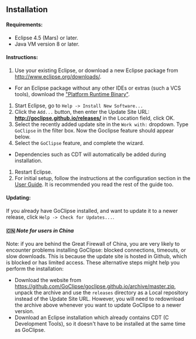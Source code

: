 ## Installation

#### Requirements: 
 * Eclipse 4.5 (Mars) or later.
 * Java VM version 8 or later.

#### Instructions:
 1. Use your existing Eclipse, or download a new Eclipse package from http://www.eclipse.org/downloads/. 
  * For an Eclipse package without any other IDEs or extras (such a VCS tools), download the ["Platform Runtime Binary"](http://archive.eclipse.org/eclipse/downloads/drops4/R-4.5-201506032000/#PlatformRuntime). 
 1. Start Eclipse, go to `Help -> Install New Software...`
 1. Click the `Add...` button, then enter the Update Site URL: **http://goclipse.github.io/releases/** in the Location field, click OK.
 1. Select the recently added update site in the `Work with:` dropdown. Type `GoClipse` in the filter box. Now the Goclipse feature should appear below.
 1. Select the `GoClipse` feature, and complete the wizard. 
  * Dependencies such as CDT will automatically be added during installation.
 1. Restart Eclipse. 
 1. For initial setup, follow the instructions at the configuration section in the [User Guide](UserGuide.md). It is recommended you read the rest of the guide too.  

#### Updating:
If you already have GoClipse installed, and want to update it to a newer release, click `Help -> Check for Updates...`.

#### :cn: *Note for users in China*
Note: if you are behind the Great Firewall of China, you are very likely to encounter problems installing GoClipse: blocked connections, timeouts, or slow downloads. This is because the update site is hosted in Github, which is blocked or has limited access. These alternative steps might help you perform the installation:

* Download the website from https://github.com/GoClipse/goclipse.github.io/archive/master.zip, unpack the archive and use the `releases` directory as a Local repository instead of the Update Site URL. However, you will need to redownload the archive above whenever you want to update GoClipse to a newer version.
* Download an Eclipse installation which already contains CDT (C Development Tools), so it doesn't have to be installed at the same time as GoClipse.